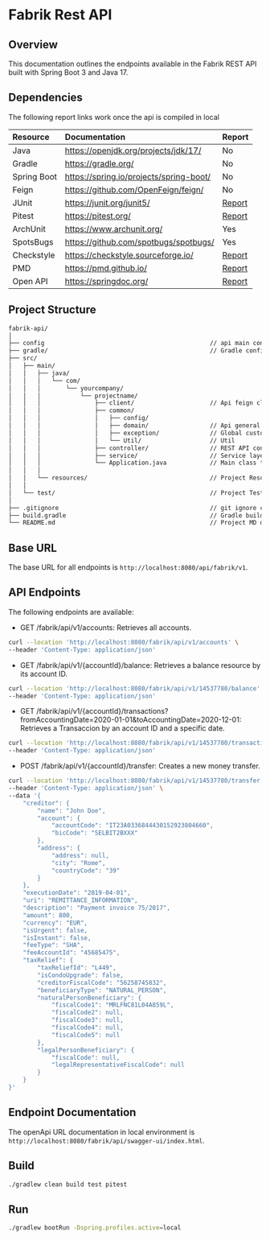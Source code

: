 # Fabrik Rest API

## Overview

This documentation outlines the endpoints available in the Fabrik REST API built with Spring Boot 3 and Java 17.

## Dependencies

The following report links work once the api is compiled in local

| Resource    | Documentation                           | Report                                                           |
|:------------|:----------------------------------------|:-----------------------------------------------------------------|
| Java        | https://openjdk.org/projects/jdk/17/    | No                                                               |
| Gradle      | https://gradle.org/                     | No                                                               |
| Spring Boot | https://spring.io/projects/spring-boot/ | No                                                               | 
| Feign       | https://github.com/OpenFeign/feign/     | No                                                               | 
| JUnit       | https://junit.org/junit5/               | [Report](/build/reports/tests/test/index.html)                   | 
| Pitest      | https://pitest.org/                     | [Report](/build/reports/pitest/index.html)                       | 
| ArchUnit    | https://www.archunit.org/               | Yes                                                              | 
| SpotsBugs   | https://github.com/spotbugs/spotbugs/   | Yes                                                              | 
| Checkstyle  | https://checkstyle.sourceforge.io/      | [Report](/build/reports/checkstyle/main.html)                    | 
| PMD         | https://pmd.github.io/                  | [Report](/build/reports/pmd/main.html)                           | 
| Open API    | https://springdoc.org/                  | [Report](http://localhost:8080/fabrik/api/swagger-ui/index.html) | 


## Project Structure

```sh
fabrik-api/
│
├── config                                              // api main config src
├── gradle/                                             // Gradle configurations file
├── src/
│   ├── main/
│   │   ├── java/
│   │   │   └── com/
│   │   │       └── yourcompany/
│   │   │           └── projectname/
│   │   │               ├── client/                     // Api feign client
│   │   │               ├── common/
│   │   │               │   ├── config/
│   │   │               │   ├── domain/                 // Api general POJO
│   │   │               │   ├── exception/              // Global custom exceptions
│   │   │               │   └── Util/                   // Util
│   │   │               ├── controller/                 // REST API controllers
│   │   │               ├── service/                    // Service layer
│   │   │               └── Application.java            // Main class to run the application
│   │   │
│   │   └── resources/                                  // Project Resources
│   │
│   └── test/                                           // Project Test sources
│
├── .gitignore                                          // git ignore configuration file
├── build.gradle                                        // Gradle build configuration file
└── README.md                                           // Project MD documentation

```

## Base URL

The base URL for all endpoints is `http://localhost:8080/api/fabrik/v1`.

## API Endpoints
The following endpoints are available:

* GET /fabrik/api/v1/accounts: Retrieves all accounts.
```sh
curl --location 'http://localhost:8080/fabrik/api/v1/accounts' \
--header 'Content-Type: application/json'
```
* GET /fabrik/api/v1/{accountId}/balance: Retrieves a balance resource by its account ID.
```sh
curl --location 'http://localhost:8080/fabrik/api/v1/14537780/balance' \
--header 'Content-Type: application/json'
```
* GET /fabrik/api/v1/{accountId}/transactions?fromAccountingDate=2020-01-01&toAccountingDate=2020-12-01: Retrieves a Transaccion by an account ID and a specific date.
```sh
curl --location 'http://localhost:8080/fabrik/api/v1/14537780/transactions?fromAccountingDate=2020-01-01&toAccountingDate=2020-12-01' \
--header 'Content-Type: application/json'
```
* POST /fabrik/api/v1/{accountId}/transfer: Creates a new money transfer.
```sh
curl --location 'http://localhost:8080/fabrik/api/v1/14537780/transfer' \
--header 'Content-Type: application/json' \
--data '{
    "creditor": {
        "name": "John Doe",
        "account": {
            "accountCode": "IT23A0336844430152923804660",
            "bicCode": "SELBIT2BXXX"
        },
        "address": {
            "address": null,
            "city": "Rome",
            "countryCode": "39"
        }
    },
    "executionDate": "2019-04-01",
    "uri": "REMITTANCE_INFORMATION",
    "description": "Payment invoice 75/2017",
    "amount": 800,
    "currency": "EUR",
    "isUrgent": false,
    "isInstant": false,
    "feeType": "SHA",
    "feeAccountId": "45685475",
    "taxRelief": {
        "taxReliefId": "L449",
        "isCondoUpgrade": false,
        "creditorFiscalCode": "56258745832",
        "beneficiaryType": "NATURAL_PERSON",
        "naturalPersonBeneficiary": {
            "fiscalCode1": "MRLFNC81L04A859L",
            "fiscalCode2": null,
            "fiscalCode3": null,
            "fiscalCode4": null,
            "fiscalCode5": null
        },
        "legalPersonBeneficiary": {
            "fiscalCode": null,
            "legalRepresentativeFiscalCode": null
        }
    }
}'
```

## Endpoint Documentation 

The openApi URL documentation in local environment is `http://localhost:8080/fabrik/api/swagger-ui/index.html`.

## Build
```sh
./gradlew clean build test pitest
```

## Run

```sh
./gradlew bootRun -Dspring.profiles.active=local
```
